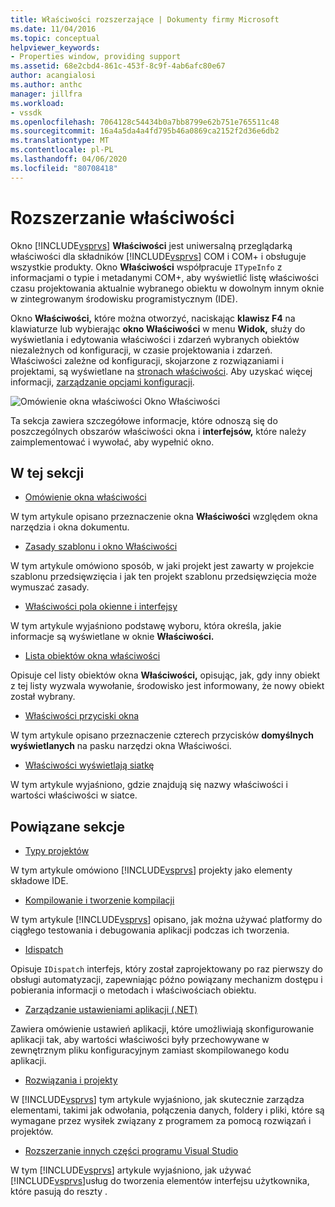 ```yaml
---
title: Właściwości rozszerzające | Dokumenty firmy Microsoft
ms.date: 11/04/2016
ms.topic: conceptual
helpviewer_keywords:
- Properties window, providing support
ms.assetid: 68e2cbd4-861c-453f-8c9f-4ab6afc80e67
author: acangialosi
ms.author: anthc
manager: jillfra
ms.workload:
- vssdk
ms.openlocfilehash: 7064128c54434b0a7bb8799e62b751e765511c48
ms.sourcegitcommit: 16a4a5da4a4fd795b46a0869ca2152f2d36e6db2
ms.translationtype: MT
ms.contentlocale: pl-PL
ms.lasthandoff: 04/06/2020
ms.locfileid: "80708418"
---
```

# <a name="extend-properties"></a>Rozszerzanie właściwości
Okno [!INCLUDE[vsprvs](../../code-quality/includes/vsprvs_md.md)] **Właściwości** jest uniwersalną przeglądarką właściwości dla składników [!INCLUDE[vsprvs](../../code-quality/includes/vsprvs_md.md)] COM i COM+ i obsługuje wszystkie produkty. Okno **Właściwości** współpracuje `ITypeInfo` z informacjami o typie i metadanymi COM+, aby wyświetlić listę właściwości czasu projektowania aktualnie wybranego obiektu w dowolnym innym oknie w zintegrowanym środowisku programistycznym (IDE).

 Okno **Właściwości,** które można otworzyć, naciskając **klawisz F4** na klawiaturze lub wybierając **okno Właściwości** w menu **Widok,** służy do wyświetlania i edytowania właściwości i zdarzeń wybranych obiektów niezależnych od konfiguracji, w czasie projektowania i zdarzeń. Właściwości zależne od konfiguracji, skojarzone z rozwiązaniami i projektami, są wyświetlane na [stronach właściwości](../../extensibility/internals/property-pages.md). Aby uzyskać więcej informacji, [zarządzanie opcjami konfiguracji](../../extensibility/internals/managing-configuration-options.md).

 ![Omówienie okna właściwości](../../extensibility/internals/media/vspropertieswindow.png "vsPropertiesWindow") Okno Właściwości

 Ta sekcja zawiera szczegółowe informacje, które odnoszą się do poszczególnych obszarów właściwości okna i **interfejsów,** które należy zaimplementować i wywołać, aby wypełnić okno.

## <a name="in-this-section"></a>W tej sekcji
- [Omówienie okna właściwości](../../extensibility/internals/properties-window-overview.md)

 W tym artykule opisano przeznaczenie okna **Właściwości** względem okna narzędzia i okna dokumentu.

- [Zasady szablonu i okno Właściwości](../../extensibility/internals/template-policy-and-the-properties-window.md)

 W tym artykule omówiono sposób, w jaki projekt jest zawarty w projekcie szablonu przedsięwzięcia i jak ten projekt szablonu przedsięwzięcia może wymuszać zasady.

- [Właściwości pola okienne i interfejsy](../../extensibility/internals/properties-window-fields-and-interfaces.md)

 W tym artykule wyjaśniono podstawę wyboru, która określa, jakie informacje są wyświetlane w oknie **Właściwości.**

- [Lista obiektów okna właściwości](../../extensibility/internals/properties-window-object-list.md)

 Opisuje cel listy obiektów okna **Właściwości,** opisując, jak, gdy inny obiekt z tej listy wyzwala wywołanie, środowisko jest informowany, że nowy obiekt został wybrany.

- [Właściwości przyciski okna](../../extensibility/internals/properties-window-buttons.md)

 W tym artykule opisano przeznaczenie czterech przycisków **domyślnych wyświetlanych** na pasku narzędzi okna Właściwości.

- [Właściwości wyświetlają siatkę](../../extensibility/internals/properties-display-grid.md)

 W tym artykule wyjaśniono, gdzie znajdują się nazwy właściwości i wartości właściwości w siatce.

## <a name="related-sections"></a>Powiązane sekcje
- [Typy projektów](../../extensibility/internals/project-types.md)

 W tym artykule omówiono [!INCLUDE[vsprvs](../../code-quality/includes/vsprvs_md.md)] projekty jako elementy składowe IDE.

- [Kompilowanie i tworzenie kompilacji](../../ide/compiling-and-building-in-visual-studio.md)

 W tym artykule [!INCLUDE[vsprvs](../../code-quality/includes/vsprvs_md.md)] opisano, jak można używać platformy do ciągłego testowania i debugowania aplikacji podczas ich tworzenia.

- [Idispatch](/previous-versions/windows/desktop/api/oaidl/nn-oaidl-idispatch)

 Opisuje `IDispatch` interfejs, który został zaprojektowany po raz pierwszy do obsługi automatyzacji, zapewniając późno powiązany mechanizm dostępu i pobierania informacji o metodach i właściwościach obiektu.

- [Zarządzanie ustawieniami aplikacji (.NET)](../../ide/managing-application-settings-dotnet.md)

 Zawiera omówienie ustawień aplikacji, które umożliwiają skonfigurowanie aplikacji tak, aby wartości właściwości były przechowywane w zewnętrznym pliku konfiguracyjnym zamiast skompilowanego kodu aplikacji.

- [Rozwiązania i projekty](../../ide/solutions-and-projects-in-visual-studio.md)

 W [!INCLUDE[vsprvs](../../code-quality/includes/vsprvs_md.md)] tym artykule wyjaśniono, jak skutecznie zarządza elementami, takimi jak odwołania, połączenia danych, foldery i pliki, które są wymagane przez wysiłek związany z programem za pomocą rozwiązań i projektów.

- [Rozszerzanie innych części programu Visual Studio](../../extensibility/extending-other-parts-of-visual-studio.md)

 W tym [!INCLUDE[vsprvs](../../code-quality/includes/vsprvs_md.md)] artykule wyjaśniono, jak używać [!INCLUDE[vsprvs](../../code-quality/includes/vsprvs_md.md)]usług do tworzenia elementów interfejsu użytkownika, które pasują do reszty .
